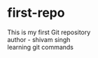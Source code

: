 # first-repo
This is my first Git repository
<br>
author - shivam singh
<br>
learning git commands 

